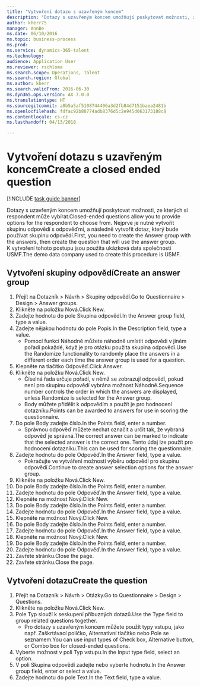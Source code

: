 ```yaml
--- 
title: "Vytvoření dotazu s uzavřeným koncem"
description: "Dotazy s uzavřeným koncem umožňují poskytovat možnosti, ze kterých si respondent může vybírat."
author: kherr75
manager: AnnBe
ms.date: 06/10/2016
ms.topic: business-process
ms.prod: 
ms.service: dynamics-365-talent
ms.technology: 
audience: Application User
ms.reviewer: rschloma
ms.search.scope: Operations, Talent
ms.search.region: Global
ms.author: kherr
ms.search.validFrom: 2016-06-30
ms.dyn365.ops.version: AX 7.0.0
ms.translationtype: HT
ms.sourcegitcommit: a8b5a5af5108744406a3d2fb84d7151baea2481b
ms.openlocfilehash: fdfac92b80774adb8376d5c2e945d063173188c8
ms.contentlocale: cs-cz
ms.lasthandoff: 04/13/2018

---
```

# <a name="create-a-closed-ended-question"></a><span data-ttu-id="39afc-103">Vytvoření dotazu s uzavřeným koncem</span><span class="sxs-lookup"><span data-stu-id="39afc-103">Create a closed ended question</span></span>

[!INCLUDE [task guide banner](../../includes/task-guide-banner.md)]

<span data-ttu-id="39afc-104">Dotazy s uzavřeným koncem umožňují poskytovat možnosti, ze kterých si respondent může vybírat.</span><span class="sxs-lookup"><span data-stu-id="39afc-104">Closed-ended questions allow you to provide options for the respondent to choose from.</span></span> <span data-ttu-id="39afc-105">Nejprve je nutné vytvořit skupinu odpovědí s odpověďmi, a následně vytvořit dotaz, který bude používat skupinu odpovědí.</span><span class="sxs-lookup"><span data-stu-id="39afc-105">First, you need to create the Answer group with the answers, then create the question that will use the answer group.</span></span> <span data-ttu-id="39afc-106">K vytvoření tohoto postupu jsou použita ukázková data společnosti USMF.</span><span class="sxs-lookup"><span data-stu-id="39afc-106">The demo data company used to create this procedure is USMF.</span></span>


## <a name="create-an-answer-group"></a><span data-ttu-id="39afc-107">Vytvoření skupiny odpovědí</span><span class="sxs-lookup"><span data-stu-id="39afc-107">Create an answer group</span></span>
1. <span data-ttu-id="39afc-108">Přejít na Dotazník > Návrh > Skupiny odpovědí.</span><span class="sxs-lookup"><span data-stu-id="39afc-108">Go to Questionnaire > Design > Answer groups.</span></span>
2. <span data-ttu-id="39afc-109">Klikněte na položku Nová.</span><span class="sxs-lookup"><span data-stu-id="39afc-109">Click New.</span></span>
3. <span data-ttu-id="39afc-110">Zadejte hodnotu do pole Skupina odpovědí.</span><span class="sxs-lookup"><span data-stu-id="39afc-110">In the Answer group field, type a value.</span></span>
4. <span data-ttu-id="39afc-111">Zadejte nějakou hodnotu do pole Popis.</span><span class="sxs-lookup"><span data-stu-id="39afc-111">In the Description field, type a value.</span></span>
    * <span data-ttu-id="39afc-112">Pomocí funkci Náhodně můžete náhodně umístit odpovědi v jiném pořadí pokaždé, když je pro otázku použita skupina odpovědí.</span><span class="sxs-lookup"><span data-stu-id="39afc-112">Use the Randomize functionality to randomly place the answers in a different order each time the answer group is used for a question.</span></span>  
5. <span data-ttu-id="39afc-113">Klepněte na tlačítko Odpověď.</span><span class="sxs-lookup"><span data-stu-id="39afc-113">Click Answer.</span></span>
6. <span data-ttu-id="39afc-114">Klikněte na položku Nová.</span><span class="sxs-lookup"><span data-stu-id="39afc-114">Click New.</span></span>
    * <span data-ttu-id="39afc-115">Číselná řada určuje pořadí, v němž se zobrazují odpovědí, pokud není pro skupinu odpovědí vybrána možnost Náhodně.</span><span class="sxs-lookup"><span data-stu-id="39afc-115">Sequence number controls the order in which the answers are displayed, unless Randomize is selected for the Answer group.</span></span>  
    * <span data-ttu-id="39afc-116">Body můžete přidělit k odpovědím a použít je pro hodnocení dotazníku.</span><span class="sxs-lookup"><span data-stu-id="39afc-116">Points can be awarded to answers for use in scoring the questionnaire.</span></span>  
7. <span data-ttu-id="39afc-117">Do pole Body zadejte číslo.</span><span class="sxs-lookup"><span data-stu-id="39afc-117">In the Points field, enter a number.</span></span>
    * <span data-ttu-id="39afc-118">Správnou odpověď můžete nechat označit a určit tak, že vybraná odpověď je správná.</span><span class="sxs-lookup"><span data-stu-id="39afc-118">The correct answer can be marked to indicate that the selected answer is the correct one.</span></span> <span data-ttu-id="39afc-119">Tento údaj lze použít pro hodnocení dotazníku.</span><span class="sxs-lookup"><span data-stu-id="39afc-119">This can be used for scoring the questionnaire.</span></span>  
8. <span data-ttu-id="39afc-120">Zadejte hodnotu do pole Odpověď.</span><span class="sxs-lookup"><span data-stu-id="39afc-120">In the Answer field, type a value.</span></span>
    * <span data-ttu-id="39afc-121">Pokračujte ve vytváření možností výběru odpovědí pro skupinu odpovědí.</span><span class="sxs-lookup"><span data-stu-id="39afc-121">Continue to create answer selection options for the answer group.</span></span>  
9. <span data-ttu-id="39afc-122">Klikněte na položku Nová.</span><span class="sxs-lookup"><span data-stu-id="39afc-122">Click New.</span></span>
10. <span data-ttu-id="39afc-123">Do pole Body zadejte číslo.</span><span class="sxs-lookup"><span data-stu-id="39afc-123">In the Points field, enter a number.</span></span>
11. <span data-ttu-id="39afc-124">Zadejte hodnotu do pole Odpověď.</span><span class="sxs-lookup"><span data-stu-id="39afc-124">In the Answer field, type a value.</span></span>
12. <span data-ttu-id="39afc-125">Klepněte na možnost Nový.</span><span class="sxs-lookup"><span data-stu-id="39afc-125">Click New.</span></span>
13. <span data-ttu-id="39afc-126">Do pole Body zadejte číslo.</span><span class="sxs-lookup"><span data-stu-id="39afc-126">In the Points field, enter a number.</span></span>
14. <span data-ttu-id="39afc-127">Zadejte hodnotu do pole Odpověď.</span><span class="sxs-lookup"><span data-stu-id="39afc-127">In the Answer field, type a value.</span></span>
15. <span data-ttu-id="39afc-128">Klepněte na možnost Nový.</span><span class="sxs-lookup"><span data-stu-id="39afc-128">Click New.</span></span>
16. <span data-ttu-id="39afc-129">Do pole Body zadejte číslo.</span><span class="sxs-lookup"><span data-stu-id="39afc-129">In the Points field, enter a number.</span></span>
17. <span data-ttu-id="39afc-130">Zadejte hodnotu do pole Odpověď.</span><span class="sxs-lookup"><span data-stu-id="39afc-130">In the Answer field, type a value.</span></span>
18. <span data-ttu-id="39afc-131">Klepněte na možnost Nový.</span><span class="sxs-lookup"><span data-stu-id="39afc-131">Click New.</span></span>
19. <span data-ttu-id="39afc-132">Do pole Body zadejte číslo.</span><span class="sxs-lookup"><span data-stu-id="39afc-132">In the Points field, enter a number.</span></span>
20. <span data-ttu-id="39afc-133">Zadejte hodnotu do pole Odpověď.</span><span class="sxs-lookup"><span data-stu-id="39afc-133">In the Answer field, type a value.</span></span>
21. <span data-ttu-id="39afc-134">Zavřete stránku.</span><span class="sxs-lookup"><span data-stu-id="39afc-134">Close the page.</span></span>
22. <span data-ttu-id="39afc-135">Zavřete stránku.</span><span class="sxs-lookup"><span data-stu-id="39afc-135">Close the page.</span></span>

## <a name="create-the-question"></a><span data-ttu-id="39afc-136">Vytvoření dotazu</span><span class="sxs-lookup"><span data-stu-id="39afc-136">Create the question</span></span>
1. <span data-ttu-id="39afc-137">Přejít na Dotazník > Návrh > Otázky.</span><span class="sxs-lookup"><span data-stu-id="39afc-137">Go to Questionnaire > Design > Questions.</span></span>
2. <span data-ttu-id="39afc-138">Klikněte na položku Nová.</span><span class="sxs-lookup"><span data-stu-id="39afc-138">Click New.</span></span>
3. <span data-ttu-id="39afc-139">Pole Typ slouží k seskupení příbuzných dotazů.</span><span class="sxs-lookup"><span data-stu-id="39afc-139">Use the Type field to group related questions together.</span></span>
    * <span data-ttu-id="39afc-140">Pro dotazy s uzavřeným koncem můžete použít typy vstupu, jako např. Zaškrtávací políčko, Alternativní tlačítko nebo Pole se seznamem.</span><span class="sxs-lookup"><span data-stu-id="39afc-140">You can use input types of Check box, Alternative button, or Combo box for closed-ended questions.</span></span>  
4. <span data-ttu-id="39afc-141">Vyberte možnost v poli Typ vstupu.</span><span class="sxs-lookup"><span data-stu-id="39afc-141">In the Input type field, select an option.</span></span>
5. <span data-ttu-id="39afc-142">V poli Skupina odpovědí zadejte nebo vyberte hodnotu.</span><span class="sxs-lookup"><span data-stu-id="39afc-142">In the Answer group field, enter or select a value.</span></span>
6. <span data-ttu-id="39afc-143">Zadejte hodnotu do pole Text.</span><span class="sxs-lookup"><span data-stu-id="39afc-143">In the Text field, type a value.</span></span>


